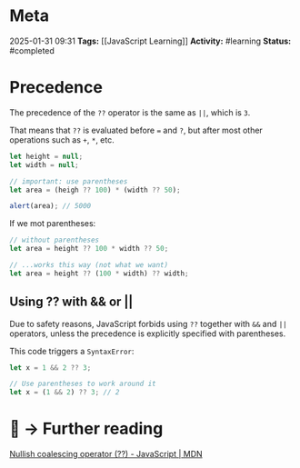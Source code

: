 # Meta
2025-01-31 09:31
**Tags:** [[JavaScript Learning]]
**Activity:** #learning 
**Status:** #completed 

# Precedence
The precedence of the `??` operator is the same as `||`, which is `3`.

That means that `??` is evaluated before `=` and `?`, but after most other operations such as `+`, `*`, etc.

```JavaScript title:example.js
let height = null;
let width = null;

// important: use parentheses
let area = (heigh ?? 100) * (width ?? 50);

alert(area); // 5000
```

If we mot parentheses:
```JavaScript title:example.js
// without parentheses
let area = height ?? 100 * width ?? 50;

// ...works this way (not what we want)
let area = height ?? (100 * width) ?? width;
```

## Using ?? with && or ||
Due to safety reasons, JavaScript forbids using `??` together with `&&` and `||` operators, unless the precedence is explicitly specified with parentheses.

This code triggers a `SyntaxError`:
```JavaScript title:example.js
let x = 1 && 2 ?? 3;

// Use parentheses to work around it
let x = (1 && 2) ?? 3; // 2
```

# 📑 → Further reading
[Nullish coalescing operator (??) - JavaScript | MDN](https://developer.mozilla.org/en-US/docs/Web/JavaScript/Reference/Operators/Nullish_coalescing)